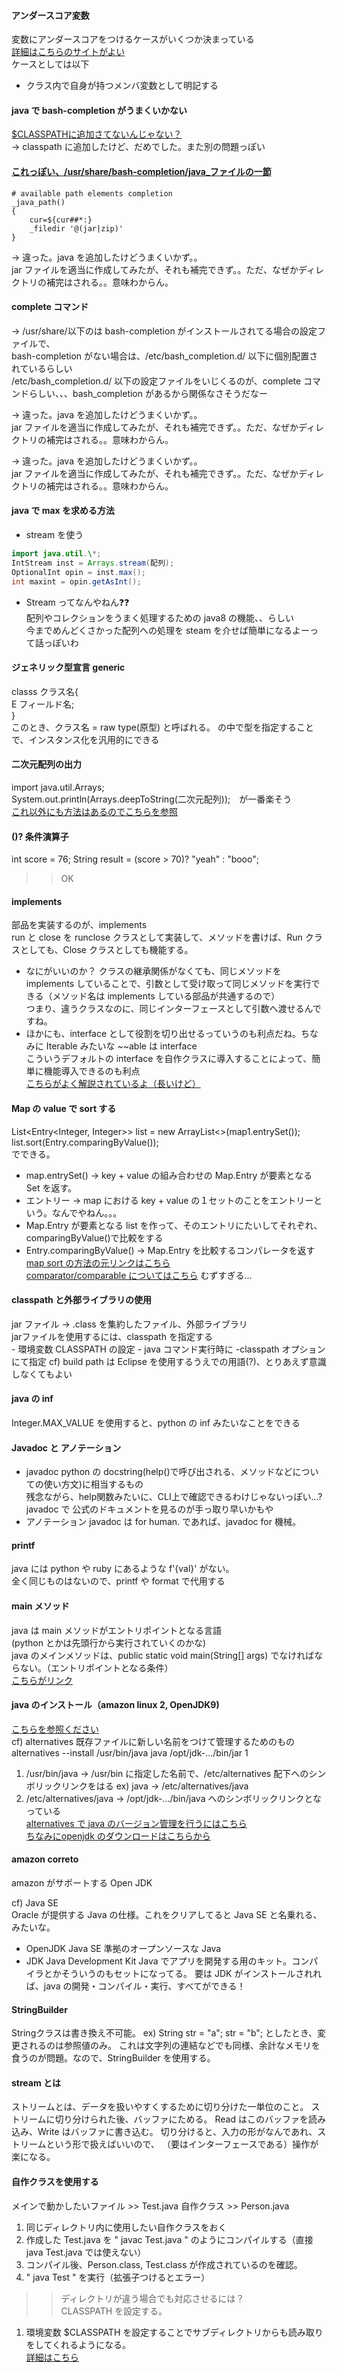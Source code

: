 #### **アンダースコア変数**
変数にアンダースコアをつけるケースがいくつか決まっている<br>
[詳細はこちらのサイトがよい](https://lubryqate.com/variable_with_under_score/)<br>
ケースとしては以下<br>
 - クラス内で自身が持つメンバ変数として明記する<br>





#### **java で bash-completion がうまくいかない**
[$CLASSPATHに追加さてないんじゃない？](https://askubuntu.com/questions/691206/bash-auto-completion-wont-work-for-java-command)<br>
-> classpath に追加したけど、だめでした。また別の問題っぽい<br>


#### [これっぽい、/usr/share/bash-completion/java_ファイルの一節](https://superuser.com/questions/1484520/bash-auto-completion-not-working-after-certain-command)<br>
~~~
# available path elements completion
_java_path()
{
    cur=${cur##*:}
    _filedir '@(jar|zip)'
}
~~~
-> 違った。java を追加したけどうまくいかず。。<br>
jar ファイルを適当に作成してみたが、それも補完できず。。ただ、なぜかディレクトリの補完はされる。。意味わからん。<br>
#### complete コマンド<br>
-> /usr/share/以下のは bash-completion がインストールされてる場合の設定ファイルで、<br>
bash-completion がない場合は、/etc/bash_completion.d/ 以下に個別配置されているらしい<br>
/etc/bash_completion.d/ 以下の設定ファイルをいじくるのが、complete コマンドらしい、、、bash_completion があるから関係なさそうだなー<br>




-> 違った。java を追加したけどうまくいかず。。<br>
jar ファイルを適当に作成してみたが、それも補完できず。。ただ、なぜかディレクトリの補完はされる。。意味わからん。<br>

-> 違った。java を追加したけどうまくいかず。。<br>
jar ファイルを適当に作成してみたが、それも補完できず。。ただ、なぜかディレクトリの補完はされる。。意味わからん。<br>



#### java で max を求める方法
+ stream を使う<br>
~~~java
import java.util.\*;
IntStream inst = Arrays.stream(配列);
OptionalInt opin = inst.max();
int maxint = opin.getAsInt();
~~~
+ Stream ってなんやねん❓❓<br>
配列やコレクションをうまく処理するための java8 の機能、、らしい<br>
今までめんどくさかった配列への処理を steam を介せば簡単になるよーって話っぽいわ<br>



#### ジェネリック型宣言 generic
classs クラス名<E>{<br>
	E フィールド名; <br>
}<br>
このとき、クラス名 = raw type(原型) と呼ばれる。<E> の中で型を指定することで、インスタンス化を汎用的にできる<br>




#### 二次元配列の出力
import java.util.Arrays;<br>
System.out.println(Arrays.deepToString(二次元配列));　が一番楽そう<br>
[これ以外にも方法はあるのでこちらを参照](https://www.delftstack.com/ja/howto/java/java-print-2d-array/)<br>



#### ()? 条件演算子
int score = 76;
String result = (score > 70)? "yeah" : "booo";
>> OK 

#### implements
部品を実装するのが、implements<br>
run と close を runclose クラスとして実装して、メソッドを書けば、Run クラスとしても、Close クラスとしても機能する。<br>
- なにがいいのか？
クラスの継承関係がなくても、同じメソッドを implements していることで、引数として受け取って同じメソッドを実行できる（メソッド名は implements している部品が共通するので）<br>
つまり、違うクラスなのに、同じインターフェースとして引数へ渡せるんですね。<br>
- ほかにも、interface として役割を切り出せるっていうのも利点だね。ちなみに Iterable みたいな ~~able は interface<br>
こういうデフォルトの interface を自作クラスに導入することによって、簡単に機能導入できるのも利点<br>
[こちらがよく解説されているよ（長いけど）](https://www.bold.ne.jp/engineer-club/java-implements#implements)<br>




#### Map の value で sort する
List<Entry<Integer, Integer>> list = new ArrayList<>(map1.entrySet());<br>
list.sort(Entry.comparingByValue());<br>
でできる。<br>
- map.entrySet() -> key + value の組み合わせの Map.Entry が要素となる Set を返す。<br>
- エントリー -> map における key + value の１セットのことをエントリーという。なんでやねん。。。<br>
- Map.Entry が要素となる list を作って、そのエントリにたいしてそれぞれ、comparingByValue()で比較をする<br>
- Entry.comparingByValue() -> Map.Entry を比較するコンパレータを返す<br>
[map sort の方法の元リンクはこちら](https://www.delftstack.com/ja/howto/java/how-to-sort-a-map-by-value-in-java/)<br>
[comparator/comparable についてはこちら](http://teqspaces.com/Java/7)  むずすぎる...<br>


#### classpath と外部ライブラリの使用
jar ファイル -> .class を集約したファイル、外部ライブラリ<br>
jarファイルを使用するには、classpath を指定する<br>
	- 環境変数 CLASSPATH の設定
	- java コマンド実行時に -classpath オプションにて指定
cf) build path は Eclipse を使用するうえでの用語(?)、とりあえず意識しなくてもよい<br>




#### java の inf
Integer.MAX_VALUE を使用すると、python の inf みたいなことをできる<br>


#### Javadoc と アノテーション
- javadoc
python の docstring(help()で呼び出される、メソッドなどについての使い方文)に相当するもの<br>
残念ながら、help関数みたいに、CLI上で確認できるわけじゃないっぽい...?<br>
javadoc で 公式のドキュメントを見るのが手っ取り早いかもや<br>
- アノテーション
javadoc は for human. であれば、javadoc for 機械。<br>






#### printf
java には python や ruby にあるような f'{val}' がない。<br>
全く同じものはないので、printf や format で代用する<br>



#### main メソッド
java は main メソッドがエントリポイントとなる言語<br>
(python とかは先頭行から実行されていくのかな)<br>
java のメインメソッドは、public static void main(String[] args) でなければならない。（エントリポイントとなる条件）<br>
[こちらがリンク](https://www.bold.ne.jp/engineer-club/java-main)<br>

#### java のインストール（amazon linux 2, OpenJDK9)
[こちらを参照ください](https://weblabo.oscasierra.net/installing-openjdk9-on-centos7/)<br>
cf) alternatives
既存ファイルに新しい名前をつけて管理するためのもの<br>
alternatives --install /usr/bin/java java /opt/jdk-.../bin/jar 1 <br>
1. /usr/bin/java -> /usr/bin に指定した名前で、/etc/alternatives 配下へのシンボリックリンクをはる ex) java -> /etc/alternatives/java<br>
2. /etc/alternatives/java -> /opt/jdk-.../bin/java へのシンボリックリンクとなっている<br>
[alternatives で java のバージョン管理を行うにはこちら](https://necoyama3.hatenablog.com/entry/20110505/1304587888)<br>
[ちなみにopenjdk のダウンロードはこちらから](https://jdk.java.net/archive/)





#### amazon correto
amazon がサポートする Open JDK


cf) Java SE <br>
Oracle が提供する Java の仕様。これをクリアしてると Java SE と名乗れる、みたいな。<br>
- OpenJDK
Java SE 準拠のオープンソースな Java<br>
- JDK Java Development Kit
Java でアプリを開発する用のキット。コンパイラとかそういうのもセットになってる。
要は JDK がインストールされれば、java の開発・コンパイル・実行、すべてができる！

#### StringBuilder
Stringクラスは書き換え不可能。
ex) String str = "a";
str = "b"; としたとき、変更されるのは参照値のみ。
これは文字列の連結などでも同様、余計なメモリを食うのが問題。なので、StringBuilder を使用する。

#### stream とは
ストリームとは、データを扱いやすくするために切り分けた一単位のこと。
ストリームに切り分けられた後、バッファにためる。
Read はこのバッファを読み込み、Write はバッファに書き込む。
切り分けると、入力の形がなんであれ、ストリームという形で扱えばいいので、
（要はインターフェースである）操作が楽になる。

#### 自作クラスを使用する
メインで動かしたいファイル >> Test.java
自作クラス >> Person.java
1. 同じディレクトリ内に使用したい自作クラスをおく
2. 作成した Test.java を " javac Test.java " のようにコンパイルする（直接 java Test.java では使えない）
3. コンパイル後、Person.class, Test.class が作成されているのを確認。
4. " java Test " を実行（拡張子つけるとエラー）
>>ディレクトリが違う場合でも対応させるには？<br>
CLASSPATH を設定する。<br>
1. 環境変数 $CLASSPATH を設定することでサブディレクトリからも読み取りをしてくれるようになる。<br>
[詳細はこちら](https://java.keicode.com/lang/how-to-compile-multiple-files.php#1)<br>


